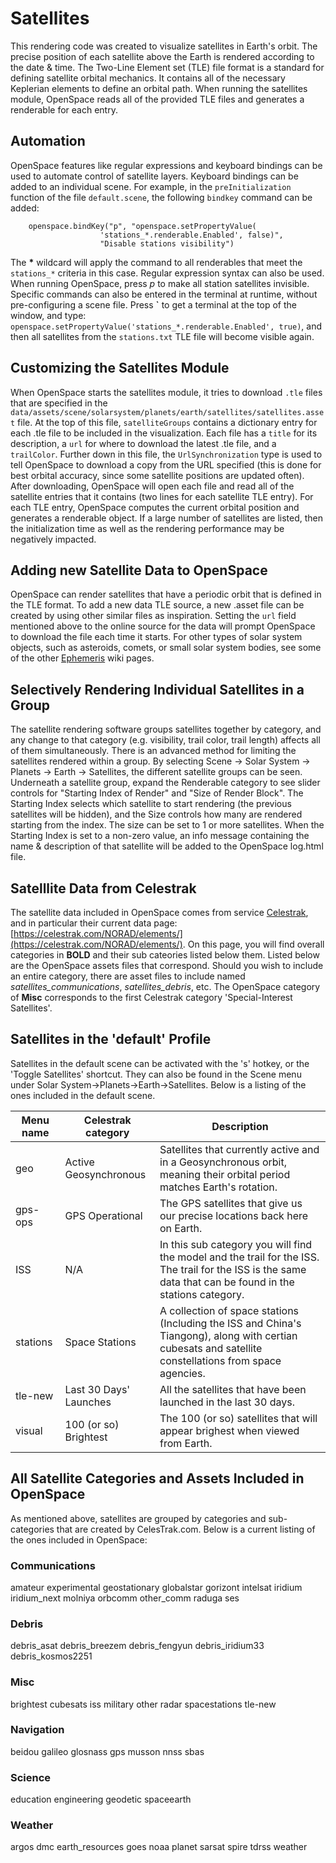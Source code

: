 # Satellites
This rendering code was created to visualize satellites in Earth's orbit.  The precise position of each satellite above the Earth is rendered according to the date & time.  The Two-Line Element set (TLE) file format is a standard for defining satellite orbital mechanics.  It contains all of the necessary Keplerian elements to define an orbital path.  When running the satellites module, OpenSpace reads all of the provided TLE files and generates a renderable for each entry.

## Automation
OpenSpace features like regular expressions and keyboard bindings can be used to automate control of satellite layers.  Keyboard bindings can be added to an individual scene.  For example, in the `preInitialization` function of the file `default.scene`, the following `bindkey` command can be added:
```
    openspace.bindKey("p", "openspace.setPropertyValue(
                    'stations_*.renderable.Enabled', false)",
                    "Disable stations visibility")
```
The **\*** wildcard will apply the command to all renderables that meet the `stations_*` criteria in this case.  Regular expression syntax can also be used. When running OpenSpace, press _p_ to make all station satellites invisible.  Specific commands can also be entered in the terminal at runtime, without pre-configuring a scene file.  Press **\`** to get a terminal at the top of the window, and type: `openspace.setPropertyValue('stations_*.renderable.Enabled', true)`, and then all satellites from the `stations.txt` TLE file will become visible again.

## Customizing the Satellites Module
When OpenSpace starts the satellites module, it tries to download `.tle` files that are specified in the `data/assets/scene/solarsystem/planets/earth/satellites/satellites.asset` file.  At the top of this file, `satelliteGroups` contains a dictionary entry for each .tle file to be included in the visualization.  Each file has a `title` for its description, a `url` for where to download the latest .tle file, and a `trailColor`.  Further down in this file, the `UrlSynchronization` type is used to tell OpenSpace to download a copy from the URL specified (this is done for best orbital accuracy, since some satellite positions are updated often).  After downloading, OpenSpace will open each file and read all of the satellite entries that it contains (two lines for each satellite TLE entry).  For each TLE entry, OpenSpace computes the current orbital position and generates a renderable object.  If a large number of satellites are listed, then the initialization time as well as the rendering performance may be negatively impacted.

## Adding new Satellite Data to OpenSpace
OpenSpace can render satellites that have a periodic orbit that is defined in the TLE format. To add a new data TLE source, a new .asset file can be created by using other similar files as inspiration. Setting the `url` field mentioned above to the online source for the data will prompt OpenSpace to download the file each time it starts.
For other types of solar system objects, such as asteroids, comets, or small solar system bodies, see some of the other [Ephemeris](ephemeris/index.md) wiki pages.

## Selectively Rendering Individual Satellites in a Group
The satellite rendering software groups satellites together by category, and any change to that category (e.g. visibility, trail color, trail length) affects all of them simultaneously.
There is an advanced method for limiting the satellites rendered within a group. By selecting Scene -> Solar System -> Planets -> Earth -> Satellites, the different satellite groups can be seen. Underneath a satellite group, expand the Renderable category to see slider controls for "Starting Index of Render" and "Size of Render Block". The Starting Index selects which satellite to start rendering (the previous satellites will be hidden), and the Size controls how many are rendered starting from the index. The size can be set to 1 or more satellites. When the Starting Index is set to a non-zero value, an info message containing the name & description of that satellite will be added to the OpenSpace log.html file.

## Satelllite Data from Celestrak
The satellite data included in OpenSpace comes from service [Celestrak](https://celestrak.com/), and in particular their current data page: [https://celestrak.com/NORAD/elements/](https://celestrak.com/NORAD/elements/). On this page, you will find overall categories in **BOLD** and their sub cateories listed below them. Listed below are the OpenSpace assets files that correspond. Should you wish to include an entire category, there are asset files to include named *satellites_communications*, *satellites_debris*, etc. The OpenSpace category of **Misc** corresponds to the first Celestrak category 'Special-Interest Satellites'.


## Satellites in the 'default' Profile

Satellites in the default scene can be activated with the 's' hotkey, or the 'Toggle Satellites' shortcut. They can also be found in the Scene menu under Solar System->Planets->Earth->Satellites. Below is a listing of the ones included in the default scene.

| Menu name | Celestrak category | Description |
| --- | ----------- | ------- |
| geo | Active Geosynchronous | Satellites that currently active and in a Geosynchronous orbit, meaning their orbital period matches Earth's rotation. |
| gps-ops | GPS Operational | The GPS satellites that give us our precise locations back here on Earth. |
| ISS | N/A | In this sub category you will find the model and the trail for the ISS. The trail for the ISS is the same data that can be found in the stations category. |
| stations | Space Stations | A collection of space stations (Including the ISS and China's Tiangong), along with certian cubesats and satellite constellations from space agencies. |
| tle-new | Last 30 Days' Launches | All the satellites that have been launched in the last 30 days. |
| visual | 100 (or so) Brightest | The 100 (or so) satellites that will appear brighest when viewed from Earth. |


## All Satellite Categories and Assets Included in OpenSpace
As mentioned above, satellites are grouped by categories and sub-categories that are created by CelesTrak.com. Below is a current listing of the ones included in OpenSpace:
### Communications
amateur
experimental
geostationary
globalstar
gorizont
intelsat
iridium
iridium_next
molniya
orbcomm
other_comm
raduga
ses
### Debris
debris_asat
debris_breezem
debris_fengyun
debris_iridium33
debris_kosmos2251
### Misc
brightest
cubesats
iss
military
other
radar
spacestations
tle-new
### Navigation
beidou
galileo
glosnass
gps
musson
nnss
sbas
### Science
education
engineering
geodetic
spaceearth
### Weather
argos
dmc
earth_resources
goes
noaa
planet
sarsat
spire
tdrss
weather
